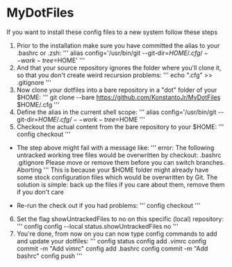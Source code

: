 # MyDotFiles

If you want to install these config files to a new system follow these steps

1. Prior to the installation make sure you have committed the alias to your .bashrc or .zsh:
'''
alias config='/usr/bin/git --git-dir=$HOME/.cfg/ --work-tree=$HOME'
'''
2. And that your source repository ignores the folder where you'll clone it, so that you don't create weird recursion problems:
'''
echo ".cfg" >> .gitignore
'''
3. Now clone your dotfiles into a bare repository in a "dot" folder of your $HOME:
'''
git clone --bare https://github.com/KonstantoJr/MyDotFiles $HOME/.cfg
'''
4. Define the alias in the current shell scope:
'''
alias config='/usr/bin/git --git-dir=$HOME/.cfg/ --work-tree=$HOME
'''
5. Checkout the actual content from the bare repository to your $HOME:
'''
config checkout
'''
- The step above might fail with a message like:
'''
error: The following untracked working tree files would be overwritten by checkout:
    .bashrc
    .gitignore
Please move or remove them before you can switch branches.
Aborting
'''
This is because your $HOME folder might already have some stock configuration files which would be overwritten by Git. 
The solution is simple: back up the files if you care about them, remove them if you don't care

- Re-run the check out if you had problems:
'''
config checkout
'''
6. Set the flag showUntrackedFiles to no on this specific (local) repository:
'''
config config --local status.showUntrackedFiles no
'''
7. You're done, from now on you can now type config commands to add and update your dotfiles:
'''
config status
config add .vimrc
config commit -m "Add vimrc"
config add .bashrc
config commit -m "Add bashrc"
config push
'''

